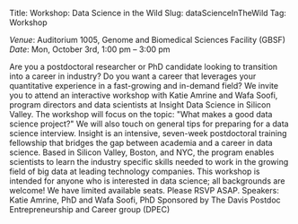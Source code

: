 Title: Workshop: Data Science in the Wild
Slug: dataScienceInTheWild
Tag: Workshop

*Venue*: Auditorium 1005, Genome and Biomedical Sciences Facility (GBSF)   
*Date*: Mon, October 3rd, 1:00 pm – 3:00 pm   

Are you a postdoctoral researcher or PhD candidate looking to transition into a career in industry? Do you want a career that leverages your quantitative experience in a fast-growing and in-demand field? We invite you to attend an interactive workshop with Katie Amrine and Wafa Soofi, program directors and data scientists at Insight Data Science in Silicon Valley. The workshop will focus on the topic: "What makes a good data science project?" We will also touch on general tips for preparing for a data science interview. Insight is an intensive, seven-week postdoctoral training fellowship that bridges the gap between academia and a career in data science. Based in Silicon Valley, Boston, and NYC, the program enables scientists to learn the industry specific skills needed to work in the growing field of big data at leading technology companies. This workshop is intended for anyone who is interested in data science; all backgrounds are welcome! We have limited available seats. Please RSVP ASAP. Speakers: Katie Amrine, PhD and Wafa Soofi, PhD Sponsored by The Davis Postdoc Entrepreneurship and Career group (DPEC)
